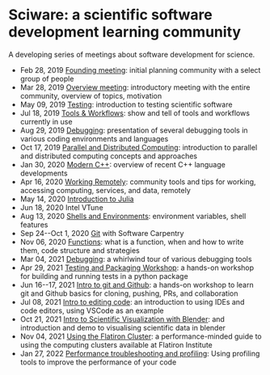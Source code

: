 # Sciware: a scientific software development learning community

A developing series of meetings about software development for science.

- Feb 28, 2019 [Founding meeting](00_Founding): initial planning community with a select group of people
- Mar 28, 2019 [Overview meeting](01_Overview): introductory meeting with the entire community, overview of topics, motivation
- May 09, 2019 [Testing](02_Testing): introduction to testing scientific software
- Jul 18, 2019 [Tools & Workflows](03_ToolsWorkflows): show and tell of tools and workflows currently in use
- Aug 29, 2019 [Debugging](04_Debugging): presentation of several debugging tools in various coding environments and languages
- Oct 17, 2019 [Parallel and Distributed Computing](05_Parallelization): introduction to parallel and distributed computing concepts and approaches
- Jan 30, 2020 [Modern C++](06_ModernC++): overview of recent C++ language developments
- Apr 16, 2020 [Working Remotely](07_RemoteWork): community tools and tips for working, accessing computing, services, and data, remotely
- May 14, 2020 [Introduction to Julia](08_Julia)
- Jun 18, 2020 Intel VTune
- Aug 13, 2020 [Shells and Environments](10_EnvShell): environment variables, shell features
- Sep 24--Oct 1, 2020 [Git](https://sciware.flatironinstitute.org-swc-2020-09-git/) with Software Carpentry
- Nov 06, 2020 [Functions](12_Functions): what is a function, when and how to write them, code structure and strategies
- Mar 04, 2021 [Debugging](13_Debugging): a whirlwind tour of various debugging tools
- Apr 29, 2021 [Testing and Packaging Workshop](14_TestingPackaging): a hands-on workshop for building and running tests in a python package
- Jun 16--17, 2021 [Intro to git and Github](15_IntroGithub): a hands-on workshop to learn git and Github basics for cloning, pushing, PRs, and collaboration
- Jul 08, 2021 [Intro to editing code](16_EditorsVSCode): an introduction to using IDEs and code editors, using VSCode as an example
- Oct 21, 2021 [Intro to Scientific Visualization with Blender](18_Blender): and introduction and demo to visualising scientific data in blender
- Nov 04, 2021 [Using the Flatiron Cluster](17_FICluster): a performance-minded guide to using the computing clusters available at Flatiron Institute
- Jan 27, 2022 [Performance troubleshooting and profiling](19_Profiling): Using profiling tools to improve the performance of your code

